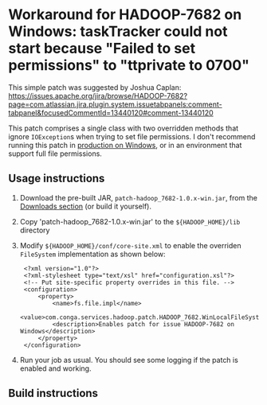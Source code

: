 # Workaround for HADOOP-7682 on Windows: taskTracker could not start because "Failed to set permissions" to "ttprivate to 0700" 

This simple patch was suggested by Joshua Caplan:
https://issues.apache.org/jira/browse/HADOOP-7682?page=com.atlassian.jira.plugin.system.issuetabpanels:comment-tabpanel&focusedCommentId=13440120#comment-13440120

This patch comprises a single class with two overridden methods that ignore `IOException`s when trying to set file permissions. I don't recommend running this patch in [production on Windows](http://en.wikisource.org/wiki/User:Fkorning/Code/Hadoop-on-Cygwin), or in an environment that support full file permissions.


## Usage instructions

1. Download the pre-built JAR, `patch-hadoop_7682-1.0.x-win.jar`, from the [Downloads section](https://github.com/congainc/patch-hadoop_7682-1.0.x-win/downloads) (or build it yourself).
2. Copy 'patch-hadoop_7682-1.0.x-win.jar' to the `${HADOOP_HOME}/lib` directory
3. Modify `${HADOOP_HOME}/conf/core-site.xml` to enable the overriden `FileSystem` implementation as shown below:

        <?xml version="1.0"?>
        <?xml-stylesheet type="text/xsl" href="configuration.xsl"?>
        <!-- Put site-specific property overrides in this file. -->
        <configuration>
        	<property>
        		<name>fs.file.impl</name>
        		<value>com.conga.services.hadoop.patch.HADOOP_7682.WinLocalFileSystem</value>
        		<description>Enables patch for issue HADOOP-7682 on Windows</description>
        	</property>
        </configuration>

4. Run your job as usual. You should see some logging if the patch is enabled and working.

## Build instructions
